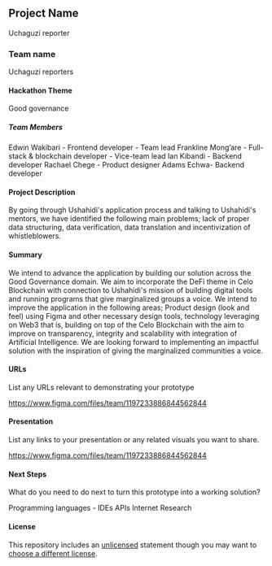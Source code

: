 ## Project Name

Uchaguzi reporter

### Team name
Uchaguzi reporters

#### Hackathon Theme

Good governance

##### Team Members
Edwin Wakibari - Frontend developer - Team lead
Frankline Mong’are - Full-stack & blockchain developer - Vice-team lead
Ian Kibandi - Backend developer
Rachael Chege - Product designer
Adams Echwa- Backend developer 

  
#### Project Description

By going through Ushahidi's application process and talking to Ushahidi's mentors, we  have identified the following main problems; lack of proper data structuring, data verification, data translation and incentivization of whistleblowers. 


#### Summary

We intend to advance the application by building our solution across the Good Governance domain. We aim to incorporate the DeFi theme in Celo Blockchain with connection to Ushahidi's mission of building digital tools and running programs that give marginalized groups a voice.
We intend to improve the application in the following areas; Product design (look and feel) using Figma and other necessary design tools, technology leveraging on Web3 that is, building on top of the Celo Blockchain with the aim to improve on transparency, integrity and scalability with integration of Artificial Intelligence.
We are looking forward to implementing an impactful solution with the inspiration of giving the marginalized communities a voice.

#### URLs

List any URLs relevant to demonstrating your prototype

https://www.figma.com/files/team/1197233886844562844

#### Presentation

List any links to your presentation or any related visuals you want to share.

https://www.figma.com/files/team/1197233886844562844

#### Next Steps

What do you need to do next to turn this prototype into a working solution?

Programming languages -
IDEs
APIs
Internet
Research


#### License

This repository includes an [unlicensed](http://unlicense.org/) statement though you may want to [choose a different license](https://choosealicense.com/).
